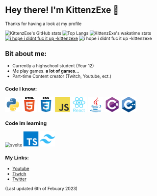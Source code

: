 # Hey there! I'm KittenzExe 👋
Thanks for having a look at my profile

![KittenzExe's GitHub stats](https://github-readme-stats-git-masterrstaa-rickstaa.vercel.app/api?username=kittenzexe&count_private=true&card_width=450&show_icons=true&theme=transparent&icon_color=7d77d7&border_color=7d77d7&title_color=7d77d7&text_color=aed3e7) ![Top Langs](https://github-readme-stats-git-masterrstaa-rickstaa.vercel.app/api/top-langs/?username=kittenzexe&count_private=true&show_icons=true&card_width=450&theme=transparent&langs_count=8&layout=compact&icon_color=7d77d7&border_color=7d77d7&title_color=7d77d7&text_color=aed3e7)
![KittenzExe's wakatime stats](https://github-readme-stats.vercel.app/api/wakatime?username=kittenzexe&theme=transparent&icon_color=7d77d7&layout=compact&border_color=7d77d7&title_color=7d77d7&text_color=aed3e7)
<a href="https://iaminyourwalls.run/marketplace"><img src="https://iaminyourwalls.run/fumo%20marketplace.png" alt="i hope i didnt fuc it up -kittenzexe" width="150" height="150"></a> <img src="https://user-images.githubusercontent.com/67358250/209953073-96a5a54e-008a-4853-8f5e-8669f9de2579.png" alt="i hope i didnt fuc it up -kittenzexe" width="150" height="150">


## Bit about me:
- Currently a highschool student (Year 12)
- Me play games. **a lot of games...**
- Part-time Content creator (Twitch, Youtube, ect.)
### Code I know:
<p align="left">
  <a> <img src="https://raw.githubusercontent.com/devicons/devicon/master/icons/python/python-original.svg" alt="python" width="50" height="50"/> </a> 
  <a> <img src="https://raw.githubusercontent.com/devicons/devicon/master/icons/html5/html5-original-wordmark.svg" alt="html5" width="50" height="50"/> </a>
  <a> <img src="https://raw.githubusercontent.com/devicons/devicon/master/icons/css3/css3-original-wordmark.svg" alt="css3" width="50" height="50"/> </a>
  <a> <img src="https://raw.githubusercontent.com/devicons/devicon/master/icons/javascript/javascript-original.svg" alt="javascript" width="50" height="50"/> </a>  
  <a> <img src="https://raw.githubusercontent.com/devicons/devicon/master/icons/react/react-original-wordmark.svg" alt="react" width="50" height="50"/> </a>
  <a> <img src="https://raw.githubusercontent.com/devicons/devicon/master/icons/java/java-original.svg" alt="java" width="50" height="50"/> </a>
  <a> <img src="https://raw.githubusercontent.com/devicons/devicon/master/icons/csharp/csharp-original.svg" alt="csharp" width="50" height="50"/> </a>
  <a> <img src="https://raw.githubusercontent.com/devicons/devicon/master/icons/cplusplus/cplusplus-original.svg" alt="cplusplus" width="50" height="50"/> </a>
</p>

### Code Im learning
<p align="left"> 
  <a> <img src="https://upload.wikimedia.org/wikipedia/commons/1/1b/Svelte_Logo.svg" alt="svelte" width="50" height="50"/> </a> 
  <a> <img src="https://raw.githubusercontent.com/devicons/devicon/master/icons/typescript/typescript-original.svg" alt="typescript" width="50" height="50"/> </a>
  <a> <img src="https://raw.githubusercontent.com/devicons/devicon/master/icons/tailwindcss/tailwindcss-plain.svg" alt="tailwindcss" width="50" height="50"/> </a>
</p>

### My Links:
- [Youtube](https://www.youtube.com/channel/UCnoHozM85RPHh2XtIigkz_Q)
- [Tiwtch](https://twitch.tv/kittenzexe)
- [Twitter](https://twitter.com/kittenzexe)

(Last updated 6th of Febuary 2023)
